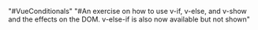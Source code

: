 "#VueConditionals" 
"#An exercise on how to use v-if, v-else, and v-show and the effects on the DOM. v-else-if is also now available but not shown"
